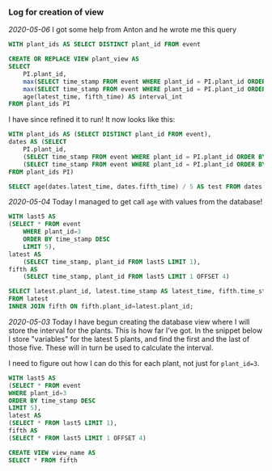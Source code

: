 ### Log for creation of view

_2020-05-06_
I got some help from Anton and he wrote me this query

```sql
WITH plant_ids AS SELECT DISTINCT plant_id FROM event

CREATE OR REPLACE VIEW plant_view AS
SELECT
	PI.plant_id,
	max(SELECT time_stamp FROM event WHERE plant_id = PI.plant_id ORDER BY time_stamp DESC LIMIT 1) AS latest_time,
	max(SELECT time_stamp FROM event WHERE plant_id = PI.plant_id ORDER BY time_stamp DESC LIMIT 1 OFFSET 4) AS fifth_time,
	age(latest_time, fifth_time) AS interval_int
FROM plant_ids PI
```

I have since refined it to run!
It now looks like this:

```sql
WITH plant_ids AS (SELECT DISTINCT plant_id FROM event),
dates AS (SELECT
	PI.plant_id,
    (SELECT time_stamp FROM event WHERE plant_id = PI.plant_id ORDER BY time_stamp DESC LIMIT 1) AS latest_time,
    (SELECT time_stamp FROM event WHERE plant_id = PI.plant_id ORDER BY time_stamp DESC LIMIT 1 OFFSET 4) AS fifth_time
FROM plant_ids PI)

SELECT age(dates.latest_time, dates.fifth_time) / 5 AS test FROM dates
```

_2020-05-04_
Today I managed to get call `age` with values from the database!

```sql
WITH last5 AS
(SELECT * FROM event
    WHERE plant_id=3
    ORDER BY time_stamp DESC
    LIMIT 5),
latest AS
    (SELECT time_stamp, plant_id FROM last5 LIMIT 1),
fifth AS
    (SELECT time_stamp, plant_id FROM last5 LIMIT 1 OFFSET 4)

SELECT latest.plant_id, latest.time_stamp AS latest_time, fifth.time_stamp AS fifth_time, age(latest.time_stamp, fifth.time_stamp) AS interval_int
FROM latest
INNER JOIN fifth ON fifth.plant_id=latest.plant_id;
```

_2020-05-03_
Today I have begun creating the database view where I will store the interval for the plants.
This is how far I've got. In the snippet below I store "variables" for the latest 5 plants, and find the first and the last of those five. These will in turn be used to calculate the interval.

I need to figure out how I can do this for each plant, not just for `plant_id=3`.

```sql
WITH last5 AS
(SELECT * FROM event
WHERE plant_id=3
ORDER BY time_stamp DESC
LIMIT 5),
latest AS
(SELECT * FROM last5 LIMIT 1),
fifth AS
(SELECT * FROM last5 LIMIT 1 OFFSET 4)

CREATE VIEW view_name AS
SELECT * FROM fifth
```
